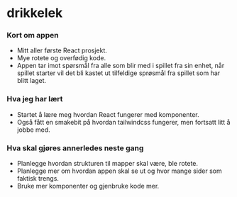 # drikkelek

### Kort om appen
- Mitt aller første React prosjekt.
- Mye rotete og overfødig kode.
- Appen tar imot spørsmål fra alle som blir med i spillet fra sin enhet, når spillet starter vil det bli kastet ut tilfeldige sprøsmål fra spillet som har blitt laget.

### Hva jeg har lært
- Startet å lære meg hvordan React fungerer med komponenter.
- Også fått en smakebit på hvordan tailwindcss fungerer, men fortsatt litt å jobbe med.


### Hva skal gjøres annerledes neste gang
- Planlegge hvordan strukturen til mapper skal være, ble rotete.
- Planlegge mer om hvordan appen skal se ut og hvor mange sider som faktisk trengs.
- Bruke mer komponenter og gjenbruke kode mer.

